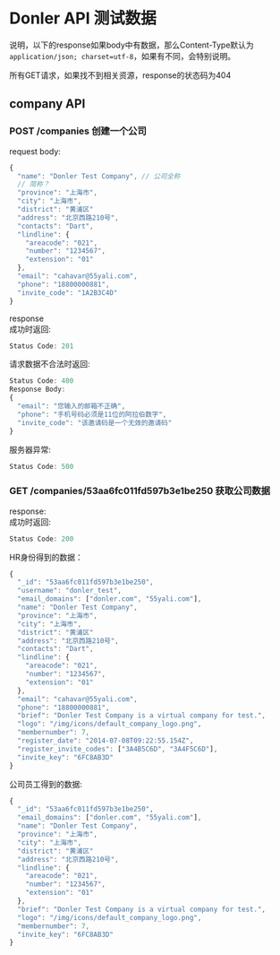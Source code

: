 # Donler API 测试数据
说明，以下的response如果body中有数据，那么Content-Type默认为`application/json; charset=utf-8`，如果有不同，会特别说明。

所有GET请求，如果找不到相关资源，response的状态码为404

## company API
### POST /companies 创建一个公司
request body:
```javascript
{
  "name": "Donler Test Company", // 公司全称
  // 简称？
  "province": "上海市",
  "city": "上海市",
  "district": "黄浦区"
  "address": "北京西路210号",
  "contacts": "Dart",
  "lindline": {
    "areacode": "021",
    "number": "1234567",
    "extension": "01"
  },
  "email": "cahavar@55yali.com",
  "phone": "18800000881",
  "invite_code": "1A2B3C4D"
}
```
response  
成功时返回:
```javascript
Status Code: 201
```
请求数据不合法时返回:
```javascript
Status Code: 400
Response Body:
{
  "email": "您输入的邮箱不正确",
  "phone": "手机号码必须是11位的阿拉伯数字",
  "invite_code": "该邀请码是一个无效的邀请码"
}
```
服务器异常:
```javascript
Status Code: 500
```
### GET /companies/53aa6fc011fd597b3e1be250 获取公司数据
response:  
成功时返回:
```javascript
Status Code: 200
```
HR身份得到的数据：
```javascript
{
  "_id": "53aa6fc011fd597b3e1be250",
  "username": "donler_test",
  "email_domains": ["donler.com", "55yali.com"],
  "name": "Donler Test Company",
  "province": "上海市",
  "city": "上海市",
  "district": "黄浦区"
  "address": "北京西路210号",
  "contacts": "Dart",
  "lindline": {
    "areacode": "021",
    "number": "1234567",
    "extension": "01"
  },
  "email": "cahavar@55yali.com",
  "phone": "18800000881",
  "brief": "Donler Test Company is a virtual company for test.",
  "logo": "/img/icons/default_company_logo.png",
  "membernumber": 7,
  "register_date": "2014-07-08T09:22:55.154Z",
  "register_invite_codes": ["3A4B5C6D", "3A4F5C6D"],
  "invite_key": "6FC8AB3D"
}
```
公司员工得到的数据:
```javascript
{
  "_id": "53aa6fc011fd597b3e1be250",
  "email_domains": ["donler.com", "55yali.com"],
  "name": "Donler Test Company",
  "province": "上海市",
  "city": "上海市",
  "district": "黄浦区"
  "address": "北京西路210号",
  "lindline": {
    "areacode": "021",
    "number": "1234567",
    "extension": "01"
  },
  "brief": "Donler Test Company is a virtual company for test.",
  "logo": "/img/icons/default_company_logo.png",
  "membernumber": 7,
  "invite_key": "6FC8AB3D"
}



```
